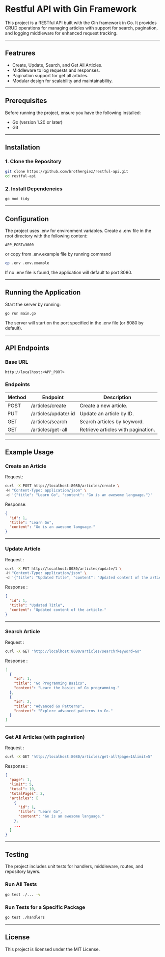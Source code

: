 # Restful API with Gin Framework

This project is a RESTful API built with the Gin framework in Go. It provides CRUD operations for managing articles with support for search, pagination, and logging middleware for enhanced request tracking.

---

## Featrures
- Create, Update, Search, and Get All Articles.
- Middleware to log requests and responses.
- Pagination support for get all articles.
- Modular design for scalability and maintainability.

---

## Prerequisites
Before running the project, ensure you have the following installed:
- Go (version 1.20 or later)
- Git

--- 

## Installation
### 1. Clone the Repository
```sh
git clone https://github.com/brothergiez/restful-api.git
cd restful-api
```

### 2. Install Dependencies

```sh
go mod tidy
```

---

## Configuration
The project uses .env for environment variables. Create a .env file in the root directory with the following content:

```env
APP_PORT=3000
```

or copy from .env.example file by running command 
```sh
cp .env .env.example
```

If no .env file is found, the application will default to port 8080.

---

## Running the Application
Start the server by running:

```sh
go run main.go
```

The server will start on the port specified in the .env file (or 8080 by default).

---

## API Endpoints
### Base URL
```
http://localhost:<APP_PORT>
```

### Endpoints
| Method | Endpoint | Description |
| --- | --- | --- | 
| POST | /articles/create | Create a new article. |
| PUT | /articles/update/:id | Update an article by ID. |
| GET | /articles/search | Search articles by keyword. |
| GET | /articles/get-all | Retrieve articles with pagination. |


---

## Example Usage
### Create an Article

Request:
```sh
curl -X POST http://localhost:8080/articles/create \
-H "Content-Type: application/json" \
-d '{"title": "Learn Go", "content": "Go is an awesome language."}'
```

Response:
```json
{
  "id": 1,
  "title": "Learn Go",
  "content": "Go is an awesome language."
}
```
---
### Update Article

Request :
```sh
curl -X PUT http://localhost:8080/articles/update/1 \
-H "Content-Type: application/json" \
-d '{"title": "Updated Title", "content": "Updated content of the article."}'
```

Response :
```json
{
  "id": 1,
  "title": "Updated Title",
  "content": "Updated content of the article."
}

```
---

### Search Article

Request : 
```sh
curl -X GET "http://localhost:8080/articles/search?keyword=Go"
```

Response : 
```json
[
  {
    "id": 1,
    "title": "Go Programming Basics",
    "content": "Learn the basics of Go programming."
  },
  {
    "id": 2,
    "title": "Advanced Go Patterns",
    "content": "Explore advanced patterns in Go."
  }
]

```

---

### Get All Articles (with pagination)

Request : 
```sh
curl -X GET "http://localhost:8080/articles/get-all?page=1&limit=5"
```

Response :
```json
{
  "page": 1,
  "limit": 5,
  "total": 10,
  "totalPages": 2,
  "articles": [
    {
      "id": 1,
      "title": "Learn Go",
      "content": "Go is an awesome language."
    },
    ...
  ]
}

```

--- 

## Testing

The project includes unit tests for handlers, middleware, routes, and repository layers.

### Run All Tests
```sh
go test ./... -v
```

### Run Tests for a Specific Package
```sh
go test ./handlers
```

---

## License
This project is licensed under the MIT License.
